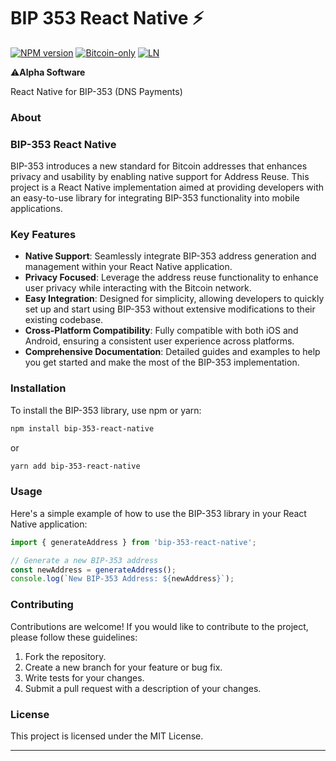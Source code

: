 # BIP 353 React Native ⚡

[![NPM version](https://img.shields.io/npm/v/bip-353-lib.svg)](https://npmjs.org/package/bip-353-lib)
[![Bitcoin-only](https://img.shields.io/badge/bitcoin-only-FF9900?logo=bitcoin)](https://twentyone.world)
[![LN](https://img.shields.io/badge/lightning-792EE5?logo=lightning)](https://mempool.space/lightning)

⚠️**Alpha Software**

React Native for BIP-353 (DNS Payments)

### About

### BIP-353 React Native

BIP-353 introduces a new standard for Bitcoin addresses that enhances privacy and usability by enabling native support for Address Reuse. This project is a React Native implementation aimed at providing developers with an easy-to-use library for integrating BIP-353 functionality into mobile applications.

### Key Features

- **Native Support**: Seamlessly integrate BIP-353 address generation and management within your React Native application.
- **Privacy Focused**: Leverage the address reuse functionality to enhance user privacy while interacting with the Bitcoin network.
- **Easy Integration**: Designed for simplicity, allowing developers to quickly set up and start using BIP-353 without extensive modifications to their existing codebase.
- **Cross-Platform Compatibility**: Fully compatible with both iOS and Android, ensuring a consistent user experience across platforms.
- **Comprehensive Documentation**: Detailed guides and examples to help you get started and make the most of the BIP-353 implementation.

### Installation

To install the BIP-353 library, use npm or yarn:

```bash
npm install bip-353-react-native
```

or

```bash
yarn add bip-353-react-native
```

### Usage

Here's a simple example of how to use the BIP-353 library in your React Native application:

```javascript
import { generateAddress } from 'bip-353-react-native';

// Generate a new BIP-353 address
const newAddress = generateAddress();
console.log(`New BIP-353 Address: ${newAddress}`);
```

### Contributing

Contributions are welcome! If you would like to contribute to the project, please follow these guidelines:

1. Fork the repository.
2. Create a new branch for your feature or bug fix.
3. Write tests for your changes.
4. Submit a pull request with a description of your changes.

### License

This project is licensed under the MIT License.

---